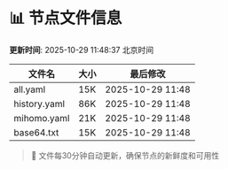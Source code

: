 # 📊 节点文件信息

**更新时间**: 2025-10-29 11:48:37 北京时间

| 文件名 | 大小 | 最后修改 |
|--------|------|----------|
| all.yaml | 15K | 2025-10-29 11:48 |
| history.yaml | 86K | 2025-10-29 11:48 |
| mihomo.yaml | 21K | 2025-10-29 11:48 |
| base64.txt | 15K | 2025-10-29 11:48 |

> 🔄 文件每30分钟自动更新，确保节点的新鲜度和可用性
